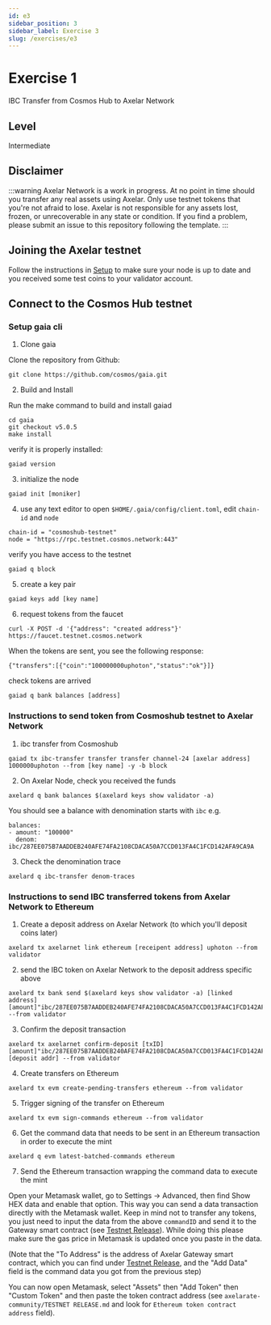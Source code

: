 ```yaml
---
id: e3
sidebar_position: 3
sidebar_label: Exercise 3
slug: /exercises/e3
---
```

# Exercise 1
IBC Transfer from Cosmos Hub to Axelar Network

## Level
Intermediate

## Disclaimer
:::warning
Axelar Network is a work in progress. At no point in time should you transfer any real assets using Axelar. Only use testnet tokens that you're not afraid to lose. Axelar is not responsible for any assets lost, frozen, or unrecoverable in any state or condition. If you find a problem, please submit an issue to this repository following the template.
:::

## Joining the Axelar testnet

Follow the instructions in [Setup](/setup.md) to make sure your node is up to date and you received some test coins to your validator account.

## Connect to the Cosmos Hub testnet 
### Setup gaia cli

1. Clone gaia

Clone the repository from Github:
```
git clone https://github.com/cosmos/gaia.git
```
2. Build and Install

Run the make command to build and install gaiad
```
cd gaia
git checkout v5.0.5
make install
```
verify it is properly installed:
```
gaiad version 
```
3. initialize the node
```
gaiad init [moniker]
```
4. use any text editor to open `$HOME/.gaia/config/client.toml`, edit `chain-id` and `node`
```
chain-id = "cosmoshub-testnet"
node = "https://rpc.testnet.cosmos.network:443"
```
verify you have access to the testnet
```
gaiad q block
```
5. create a key pair
```
gaiad keys add [key name]
```
6. request tokens from the faucet
```
curl -X POST -d '{"address": "created address"}' https://faucet.testnet.cosmos.network
```
When the tokens are sent, you see the following response:
```
{"transfers":[{"coin":"100000000uphoton","status":"ok"}]}
```
check tokens are arrived
```
gaiad q bank balances [address]
```
### Instructions to send token from Cosmoshub testnet to Axelar Network
1. ibc transfer from Cosmoshub
```
gaiad tx ibc-transfer transfer transfer channel-24 [axelar address] 1000000uphoton --from [key name] -y -b block
```
2. On Axelar Node, check you received the funds
```
axelard q bank balances $(axelard keys show validator -a)
```

You should see a balance with denomination starts with `ibc` e.g.

```
balances:
- amount: "100000"
  denom: ibc/287EE075B7AADDEB240AFE74FA2108CDACA50A7CCD013FA4C1FCD142AFA9CA9A
```
3. Check the denomination trace
```
axelard q ibc-transfer denom-traces
```
### Instructions to send IBC transferred tokens from Axelar Network to Ethereum
1. Create a deposit address on Axelar Network (to which you'll deposit coins later)
```
axelard tx axelarnet link ethereum [receipent address] uphoton --from validator
```
2.  send the IBC token on Axelar Network to the deposit address specific above
```
axelard tx bank send $(axelard keys show validator -a) [linked address]  [amount]"ibc/287EE075B7AADDEB240AFE74FA2108CDACA50A7CCD013FA4C1FCD142AFA9CA9A"  --from validator
```
3. Confirm the deposit transaction
```
axelard tx axelarnet confirm-deposit [txID] [amount]"ibc/287EE075B7AADDEB240AFE74FA2108CDACA50A7CCD013FA4C1FCD142AFA9CA9A" [deposit addr] --from validator
```
4. Create transfers on Ethereum
```
axelard tx evm create-pending-transfers ethereum --from validator
```
5. Trigger signing of the transfer on Ethereum
```
axelard tx evm sign-commands ethereum --from validator
```
6. Get the command data that needs to be sent in an Ethereum transaction in order to execute the mint
```
axelard q evm latest-batched-commands ethereum
```
7. Send the Ethereum transaction wrapping the command data to execute the mint
   
Open your Metamask wallet, go to Settings -> Advanced, then find Show HEX data and enable that option. This way you can send a data transaction directly with the Metamask wallet. Keep in mind not to transfer any tokens, you just need to input the data from the above `commandID` and send it to the Gateway smart contract (see [Testnet Release](/testnet-releases)). While doing this please make sure the gas price in Metamask is updated once you paste in the data.

(Note that the "To Address" is the address of Axelar Gateway smart contract, which you can find under [Testnet Release](/testnet-releases), and the "Add Data" field is the command data you got from the previous step)

You can now open Metamask, select "Assets" then "Add Token" then "Custom Token" and then paste the token contract address (see `axelarate-community/TESTNET RELEASE.md` and look for  `Ethereum token contract address` field).
